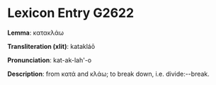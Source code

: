 # Lexicon Entry G2622

**Lemma**: κατακλάω

**Transliteration (xlit)**: katakláō

**Pronunciation**: kat-ak-lah'-o

**Description**:
from κατά and κλάω; to break down, i.e. divide:--break.
